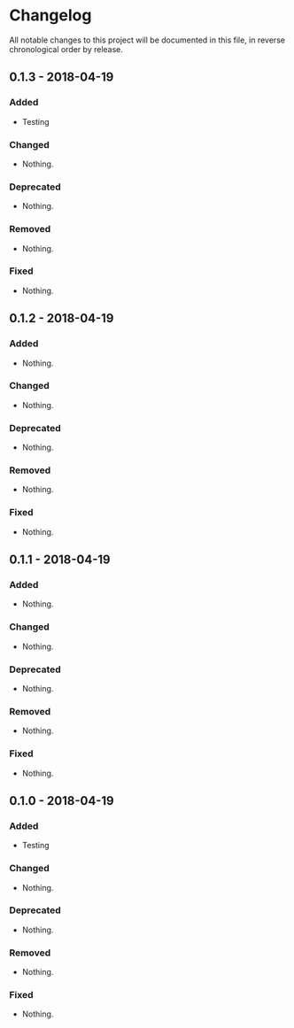 # Changelog

All notable changes to this project will be documented in this file, in reverse chronological order by release.

## 0.1.3 - 2018-04-19

### Added

- Testing

### Changed

- Nothing.

### Deprecated

- Nothing.

### Removed

- Nothing.

### Fixed

- Nothing.

## 0.1.2 - 2018-04-19

### Added

- Nothing.

### Changed

- Nothing.

### Deprecated

- Nothing.

### Removed

- Nothing.

### Fixed

- Nothing.

## 0.1.1 - 2018-04-19

### Added

- Nothing.

### Changed

- Nothing.

### Deprecated

- Nothing.

### Removed

- Nothing.

### Fixed

- Nothing.

## 0.1.0 - 2018-04-19

### Added

- Testing

### Changed

- Nothing.

### Deprecated

- Nothing.

### Removed

- Nothing.

### Fixed

- Nothing.
